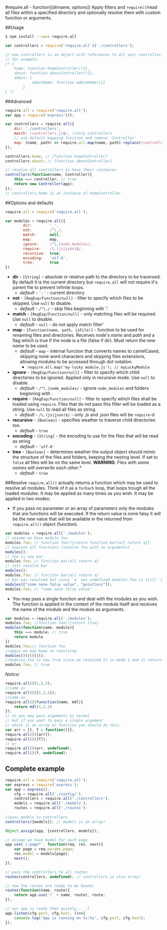 #require.all - function([dirname, options])
Apply filters and `require()`/read all files within a specified directory and optionally resolve them with custom function or arguments.

##Usage
```sh
$ npm install --save require.all
```
```js
var controllers = require('require.all')('./controllers');

// now controllers is an object with references to all your controllers
// for example:
/* {
    home: function homeController(){},
    about: function aboutController(){},
    admin: {
            adminHome: function adminHome(){} 
        }  
} */
```
##Advanced
```js
require.all = require('require.all');
var app = require('express')();

var controllers = require.all({
    dir: './controllers',
    match: /controller\.js$/, //only controllers
    // use default mapping function and remove 'Controller' 
    map: (name, path) => require.all.map(name, path).replace(/controller$/i, '')
});

controllers.home; // [function homeController]
controllers.about; // [function aboutController]

// resolve all controllers to have their instances
controllers(function(name, Controller){
    this === controller; // true
    return new Controller(app);
});
// controllers.home is an instance of homeController
```
##Options and defaults
```js
require.all = require('require.all');

var modules = require.all({
        dir:        '.',
        not:        /^\./,
        match:      null,
        map:        map,
        ignore:     /^\.|node_modules/,
        require:    /\.(js|json)$/,
        recursive:  true,
        encoding:   'utf-8',
        tree:       true
})
```
* **dir** - `[String]` - absolute or relative path to the directory to be traversed. By default it is the current directory but `require.all` will not require it's parent file to prevent infinite loops. 
    * *default* - `'.'` - current directory
* **not** - `[RegExp/Function/null]` - filter to specify which files to be skipped. Use `null` to disable.
    * *default* - `/^\./` - skip files beginning with '.'
* **match** - `[RegExp/Function/null]` - only matching files will be required. Use `null` to disable.
    * *default* - `null` - do not apply match filter'
* **map** - `[Function(name, path, isFile)]` - function to be used for renaming files and directories. Receives node's *name* and *path* and a flag which is true if the node is a file (false if dir). Must return the new *name* to be used.
    * *default* - `map` - internal function that converts names to camelCased, skipping none word characters and skipping files extensions, allowing modules to be accessed through dot notation. 
        * `require.all.map('my-lucky module.js'); // myLuckyModule`
* **ignore** - `[RegExp/Function/null]` - filter to specify which child directories to be ignored. Applied only in recursive mode. Use `null` to disable.
    * *default* - `/^\.|node_modules/` - ignore `node_modules` and folders beginning with `.`
* **require** - `[RegExp/Function/null]` - filter to specify which files shall be loaded using `require`. Files that do not pass this filter will be loaded as a string. Use `null` to read all files as string.
    * *default* - `/\.(js|json)$/` - only *.js* and *.json* files will be `require`-d
* **recursive** - `[Boolean]` - specifies weather to traverse child directories too.
    * *default* - `true`
* **encoding** - `[String]` - the encoding to use for the files that will be read as string
    * *default* - `'utf-8'`
* **tree** - `[Boolean]` - determines weather the output object should mimic the structure of the files and folders, keeping the nesting level. If set to `false` all files will be on the same level. **WARNING**: *Files with same names will overwrite each other.**
    * *default* - `true`

##Resolve
`require.all()` actually returns a function which may be used to resolve all modules. Think of it as a `forEach` loop, that loops trough all the loaded modules. It may be applied as many times as you wish. It may be applied in two modes:

* If you pass no parameter or an array of parameters only the modules that are functions will be executed. If the return value is none falsy it will be the new value that will be available in the returned from `require.all()` object (function).
```js
var modules = require.all('./modules');
// assume we have module foo
modules.foo; // function foo(){return function bar(a){ return a}}
// execute all functions (resolve foo with no arguments)
modules();
// foo is now bar
modules.foo; // function bar(a){ return a}
// lets resolve bar
modules();
modules.foo; // function bar(a){ return a}
// bar was resolved but since `a` was undefined modules.foo is still `bar`
modules(["some none falsy value", "pointless"]);
modules.foo; // "some none falsy value"
```
* You may pass a single function and deal with the modules as you wish. The function is applied in the context of the module itself and receives the name of the module and the module as arguments.
```js
var modules = require.all('./modules');
modules.foo; //function foo(){return true}
modules(function(name, module){
    this === module; // true
    return module
})
modules.foo;// function foo
//again we may keep on resolving
modules()()()()();
//modules.foo is now true since we resolved it in mode 1 and it returns true
modules.foo; // true
```
*Notice:*
```js
require.all()(1,2,3);
//same as 
require.all()([1,2,3]);
//same as 
require.all()(funnction(name, mdl){
    return mdl(1,2,3)
});
// so you may pass arguments as normal 
// but if you want to pass a single argument 
// which is an array or function you should do this:
var arr = [], f = function(){};
require.all()([arr]);
require.all()([f]);
// or 
require.all()(arr, undefined);
require.all()(f, undefined);
```
## Complete example
```js
require.all = require('require.all');
var express = require('express');
var app = express(),
    cfg = require.all('./config/'),
    controllers = require.all('./controllers'),
    models = require.all('./models'),
    routes = require.all('./routes');
    
//pass models to controllers
controllers([models]); // models is an array!

Object.assign(app, {controllers, models});

// assume we have model for each page
app.use('/:page*', function(req, res, next){
    var page = req.params.page;
    res.model = models[page];
    next();
});

// pass the controllers to all routes
routes(controllers, undefined); // controllers is also array!

// now the routes are ready to be bound;
routes(function(name, route){
    return app.use('/' + name, route), route;
});

// our app is ready that quickly... :)
app.listen(cfg.port, cfg.host, ()=>{
    console.log('App is running on %s:%s', cfg.port, cfg.host);
});

```